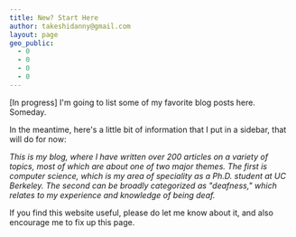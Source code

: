 ```yaml
---
title: New? Start Here
author: takeshidanny@gmail.com
layout: page
geo_public:
  - 0
  - 0
  - 0
  - 0
---
```


[In progress] I'm going to list some of my favorite blog posts here. Someday.

In the meantime, here's a little bit of information that I put in a sidebar, that will do for now:

*This is my blog, where I have written over 200 articles on a variety of topics, most of which are
about one of two major themes. The first is computer science, which is my area of speciality as a
Ph.D. student at UC Berkeley. The second can be broadly categorized as "deafness," which relates to
my experience and knowledge of being deaf.*

If you find this website useful, please do let me know about it, and also encourage me to fix up
this page.
